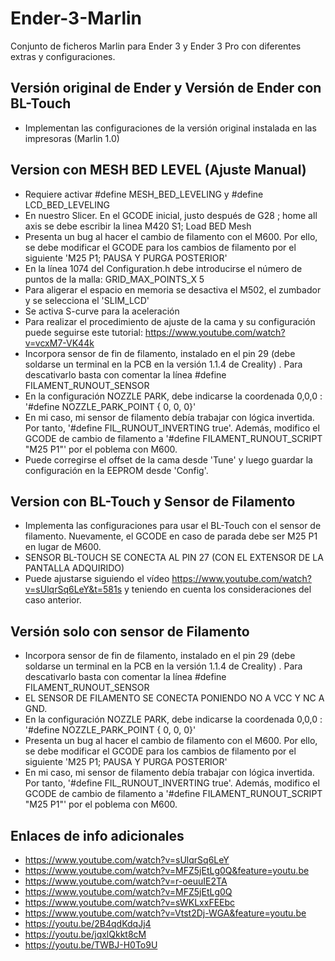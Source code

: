 # Ender-3-Marlin

Conjunto de ficheros Marlin para Ender 3 y Ender 3 Pro con diferentes extras y configuraciones.

## Versión original de Ender y Versión de Ender con BL-Touch

- Implementan las configuraciones de la versión original instalada en las impresoras (Marlin 1.0)

## Version con MESH BED LEVEL (Ajuste Manual)

- Requiere activar #define MESH_BED_LEVELING y #define LCD_BED_LEVELING
- En nuestro Slicer. En el GCODE inicial, justo después de G28 ; home all axis se debe escribir la linea M420 S1; Load BED Mesh
- Presenta un bug al hacer el cambio de filamento con el M600. Por ello, se debe modificar el GCODE para los cambios de filamento por el siguiente 'M25 P1; PAUSA Y PURGA POSTERIOR'
- En la línea 1074 del Configuration.h debe introducirse el número de puntos de la malla: GRID_MAX_POINTS_X 5
- Para aligerar el espacio en memoria se desactiva el M502, el zumbador y se selecciona el 'SLIM_LCD'
- Se activa S-curve para la aceleración
- Para realizar el procedimiento de ajuste de la cama y su configuración puede seguirse este tutorial: https://www.youtube.com/watch?v=vcxM7-VK44k
- Incorpora sensor de fin de filamento, instalado en el pin 29 (debe soldarse un terminal en la PCB en la versión 1.1.4 de Creality) . Para descativarlo basta con comentar la línea #define FILAMENT_RUNOUT_SENSOR
- En la configuración NOZZLE PARK, debe indicarse la coordenada 0,0,0 : '#define NOZZLE_PARK_POINT { 0, 0, 0}'
- En mi caso, mi sensor de filamento debía trabajar con lógica invertida. Por tanto, '#define FIL_RUNOUT_INVERTING true'. Además, modifico el GCODE de cambio de filamento a '#define FILAMENT_RUNOUT_SCRIPT "M25 P1"' por el poblema con M600.
- Puede corregirse el offset de la cama desde 'Tune' y luego guardar la configuración en la EEPROM desde 'Config'.


## Version con BL-Touch y Sensor de Filamento

- Implementa las configuraciones para usar el BL-Touch con el sensor de filamento. Nuevamente, el GCODE en caso de parada debe ser M25 P1 en lugar de M600.
- SENSOR BL-TOUCH SE CONECTA AL PIN 27 (CON EL EXTENSOR DE LA PANTALLA ADQUIRIDO)
- Puede ajustarse siguiendo el vídeo https://www.youtube.com/watch?v=sUlqrSq6LeY&t=581s y teniendo en cuenta los consideraciones del caso anterior.

## Versión solo con sensor de Filamento

- Incorpora sensor de fin de filamento, instalado en el pin 29 (debe soldarse un terminal en la PCB en la versión 1.1.4 de Creality) . Para descativarlo basta con comentar la línea #define FILAMENT_RUNOUT_SENSOR
- EL SENSOR DE FILAMENTO SE CONECTA PONIENDO NO A VCC Y NC A GND.
- En la configuración NOZZLE PARK, debe indicarse la coordenada 0,0,0 : '#define NOZZLE_PARK_POINT { 0, 0, 0}'
- Presenta un bug al hacer el cambio de filamento con el M600. Por ello, se debe modificar el GCODE para los cambios de filamento por el siguiente 'M25 P1; PAUSA Y PURGA POSTERIOR'
- En mi caso, mi sensor de filamento debía trabajar con lógica invertida. Por tanto, '#define FIL_RUNOUT_INVERTING true'. Además, modifico el GCODE de cambio de filamento a '#define FILAMENT_RUNOUT_SCRIPT "M25 P1"' por el poblema con M600.

## Enlaces de info adicionales

- https://www.youtube.com/watch?v=sUlqrSq6LeY 
- https://www.youtube.com/watch?v=MFZ5jEtLg0Q&feature=youtu.be
- https://www.youtube.com/watch?v=r-oeuuIE2TA
- https://www.youtube.com/watch?v=MFZ5jEtLg0Q
- https://www.youtube.com/watch?v=sWKLxxFEEbc
- https://www.youtube.com/watch?v=Vtst2Dj-WGA&feature=youtu.be
- https://youtu.be/2B4qdKdqJj4
- https://youtu.be/jqxlQkkt8cM
- https://youtu.be/TWBJ-H0To9U
